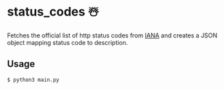 # status_codes ☃️

Fetches the official list of http status codes from [IANA](https://www.iana.org/assignments/http-status-codes/http-status-codes.xml) and creates a JSON object mapping status code to description.

## Usage
```bash
$ python3 main.py
```
